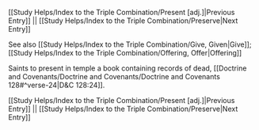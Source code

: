 [[Study Helps/Index to the Triple Combination/Present [adj.]|Previous Entry]]  ||  [[Study Helps/Index to the Triple Combination/Preserve|Next Entry]]

 See also [[Study Helps/Index to the Triple Combination/Give, Given|Give]]; [[Study Helps/Index to the Triple Combination/Offering, Offer|Offering]]

 Saints to present in temple a book containing records of dead, [[Doctrine and Covenants/Doctrine and Covenants/Doctrine and Covenants 128#^verse-24|D&C 128:24]].

[[Study Helps/Index to the Triple Combination/Present [adj.]|Previous Entry]]  ||  [[Study Helps/Index to the Triple Combination/Preserve|Next Entry]]